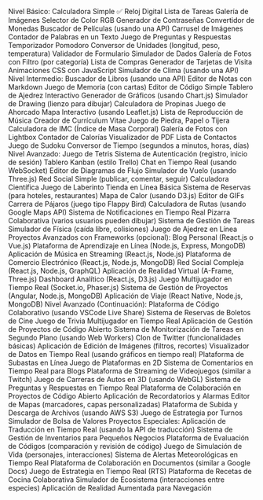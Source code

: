   Nivel Básico:
Calculadora Simple ✅
Reloj Digital 
Lista de Tareas
Galería de Imágenes
Selector de Color RGB
Generador de Contraseñas
Convertidor de Monedas
Buscador de Películas (usando una API)
Carrusel de Imágenes
Contador de Palabras en un Texto
Juego de Preguntas y Respuestas
Temporizador Pomodoro
Conversor de Unidades (longitud, peso, temperatura)
Validador de Formulario
Simulador de Dados
Galería de Fotos con Filtro (por categoría)
Lista de Compras
Generador de Tarjetas de Visita
Animaciones CSS con JavaScript
Simulador de Clima (usando una API)
  Nivel Intermedio:
Buscador de Libros (usando una API)
Editor de Notas con Markdown
Juego de Memoria (con cartas)
Editor de Código Simple
Tablero de Ajedrez Interactivo
Generador de Gráficos (usando Chart.js)
Simulador de Drawing (lienzo para dibujar)
Calculadora de Propinas
Juego de Ahorcado
Mapa Interactivo (usando Leaflet.js)
Lista de Reproducción de Música
Creador de Currículum Vitae
Juego de Piedra, Papel o Tijera
Calculadora de IMC (Índice de Masa Corporal)
Galería de Fotos con Lightbox
Contador de Calorías
Visualizador de PDF
Lista de Contactos
Juego de Sudoku
Conversor de Tiempo (segundos a minutos, horas, días)
  Nivel Avanzado:
Juego de Tetris
Sistema de Autenticación (registro, inicio de sesión)
Tablero Kanban (estilo Trello)
Chat en Tiempo Real (usando WebSocket)
Editor de Diagramas de Flujo
Simulador de Vuelo (usando Three.js)
Red Social Simple (publicar, comentar, seguir)
Calculadora Científica
Juego de Laberinto
Tienda en Línea Básica
Sistema de Reservas (para hoteles, restaurantes)
Mapa de Calor (usando D3.js)
Editor de GIFs
Carrera de Pájaros (juego tipo Flappy Bird)
Calculadora de Rutas (usando Google Maps API)
Sistema de Notificaciones en Tiempo Real
Pizarra Colaborativa (varios usuarios pueden dibujar)
Sistema de Gestión de Tareas
Simulador de Física (caída libre, colisiones)
Juego de Ajedrez en Línea
  Proyectos Avanzados con Frameworks (opcional):
Blog Personal (React.js o Vue.js)
Plataforma de Aprendizaje en Línea (Node.js, Express, MongoDB)
Aplicación de Música en Streaming (React.js, Node.js)
Plataforma de Comercio Electrónico (React.js, Node.js, MongoDB)
Red Social Compleja (React.js, Node.js, GraphQL)
Aplicación de Realidad Virtual (A-Frame, Three.js)
Dashboard Analítico (React.js, D3.js)
Juego Multijugador en Tiempo Real (Socket.io, Phaser.js)
Sistema de Gestión de Proyectos (Angular, Node.js, MongoDB)
Aplicación de Viaje (React Native, Node.js, MongoDB)
  Nivel Avanzado (Continuación):
Plataforma de Código Colaborativo (usando VSCode Live Share)
Sistema de Reservas de Boletos de Cine
Juego de Trivia Multijugador en Tiempo Real
Aplicación de Gestión de Proyectos de Código Abierto
Sistema de Monitorización de Tareas en Segundo Plano (usando Web Workers)
Clon de Twitter (funcionalidades básicas)
Aplicación de Edición de Imágenes (filtros, recortes)
Visualizador de Datos en Tiempo Real (usando gráficos en tiempo real)
Plataforma de Subastas en Línea
Juego de Plataformas en 2D
Sistema de Comentarios en Tiempo Real para Blogs
Plataforma de Streaming de Videojuegos (similar a Twitch)
Juego de Carreras de Autos en 3D (usando WebGL)
Sistema de Preguntas y Respuestas en Tiempo Real
Plataforma de Colaboración en Proyectos de Código Abierto
Aplicación de Recordatorios y Alarmas
Editor de Mapas (marcadores, capas personalizadas)
Plataforma de Subida y Descarga de Archivos (usando AWS S3)
Juego de Estrategia por Turnos
Simulador de Bolsa de Valores
  Proyectos Especiales:
Aplicación de Traducción en Tiempo Real (usando la API de traducción)
Sistema de Gestión de Inventarios para Pequeños Negocios
Plataforma de Evaluación de Códigos (comparación y revisión de código)
Juego de Simulación de Vida (personajes, interacciones)
Sistema de Alertas Meteorológicas en Tiempo Real
Plataforma de Colaboración en Documentos (similar a Google Docs)
Juego de Estrategia en Tiempo Real (RTS)
Plataforma de Recetas de Cocina Colaborativa
Simulador de Ecosistema (interacciones entre especies)
Aplicación de Realidad Aumentada para Navegación